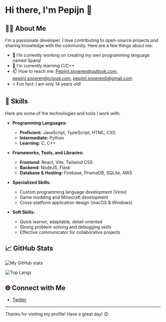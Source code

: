 # Hi there, I'm Pepijn 👋

## 👨‍💻 About Me

I'm a passionate developer. I love contributing to open-source projects and sharing knowledge with the community. Here are a few things about me:

- 🔭 I’m currently working on creating my own programming language named Sparq!
- 🌱 I’m currently learning C/C++
- 📫 How to reach me: Pepijnl.snoeren@outlook.com, pepijnl.snoeren@icloud.com, pepijnl.snoeren0@gmail.com
- ⚡ Fun fact: I am only 14 years old!

## 🚀 Skills

Here are some of the technologies and tools I work with:

- **Programming Languages:**  
  - **Proficient:** JavaScript, TypeScript, HTML, CSS  
  - **Intermediate:** Python  
  - **Learning:** C, C++

- **Frameworks, Tools, and Libraries:**  
  - **Frontend:** React, Vite, Tailwind CSS  
  - **Backend:** NodeJS, Flask  
  - **Database & Hosting:** Firebase, PrismaDB, SQLite, AWS
  
- **Specialized Skills:**  
  - Custom programming language development (Virex)  
  - Game modding and Minecraft development  
  - Cross-platform application design (macOS & Windows)
  
- **Soft Skills:**  
  - Quick learner, adaptable, detail-oriented  
  - Strong problem-solving and debugging skills  
  - Effective communicator for collaborative projects

## 📈 GitHub Stats

![My GitHub stats](https://github-readme-stats.vercel.app/api?username=IAmThePSL&show_icons=true&theme=radical)

![Top Langs](https://github-readme-stats.vercel.app/api/top-langs/?username=IAmThePSL&layout=compact&theme=radical)

## 🌐 Connect with Me
- [Twitter](https://x.com/da_psl)
---

Thanks for visiting my profile! Have a great day! 😊
